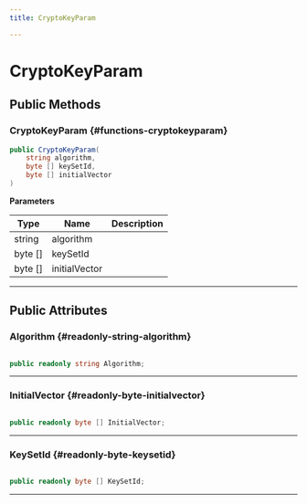 ```yaml
---
title: CryptoKeyParam

---
```


# CryptoKeyParam










## Public Methods

###  CryptoKeyParam {#functions-cryptokeyparam}

```csharp
public CryptoKeyParam(
    string algorithm,
    byte [] keySetId,
    byte [] initialVector
)
```


**Parameters**

| Type | Name  | Description  | 
|--|--|--|
| string |algorithm||
| byte [] |keySetId||
| byte [] |initialVector||






-----------

## Public Attributes

### Algorithm {#readonly-string-algorithm}

```csharp

public readonly string Algorithm;

```






-----------

### InitialVector {#readonly-byte-initialvector}

```csharp

public readonly byte [] InitialVector;

```






-----------

### KeySetId {#readonly-byte-keysetid}

```csharp

public readonly byte [] KeySetId;

```






-----------

